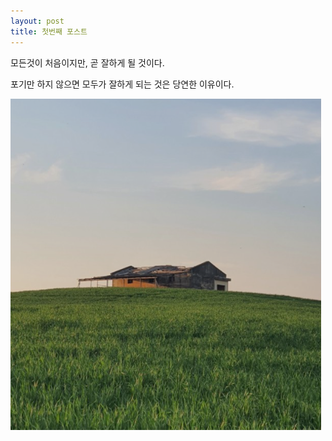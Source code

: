 ```yaml
---
layout: post
title: 첫번째 포스트
---
```


모든것이 처음이지만, 곧 잘하게 될 것이다. 

포기만 하지 않으면 모두가 잘하게 되는 것은 당연한 이유이다.

![화면](/images/배경화면.PNG)
